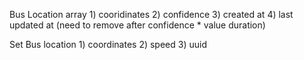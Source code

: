 Bus Location array 
    1) cooridinates
    2) confidence
    3) created at
    4) last updated at (need to remove after confidence * value duration)

Set Bus location 
    1) coordinates
    2) speed
    3) uuid
